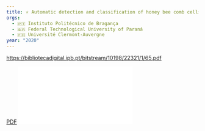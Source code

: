 ```yaml
---
title: ⭐️ Automatic detection and classification of honey bee comb cells using deeplearning
orgs:
  - 🇵🇹 Instituto Politécnico de Bragança
  - 🇧🇷 Federal Technological University of Paraná
  - 🇫🇷 Université Clermont-Auvergne
year: "2020"
---
```

https://bibliotecadigital.ipb.pt/bitstream/10198/22321/1/65.pdf

[PDF](pdfs/65.pdf)
![](pdfs/65.pdf)